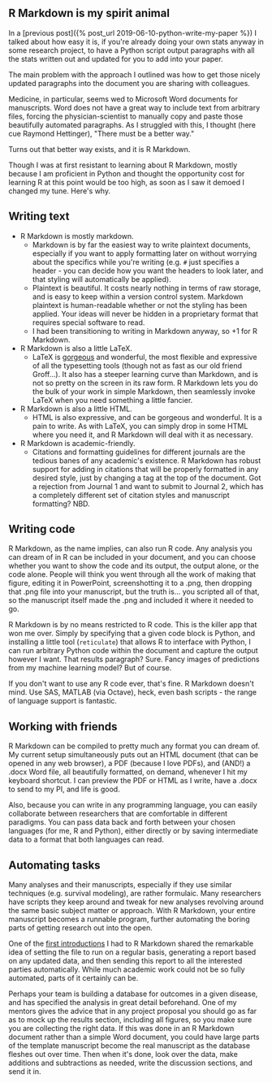 ## R Markdown is my spirit animal

In a [previous post]({% post_url 2019-06-10-python-write-my-paper %}) I talked about how easy it is, if you're already doing your own stats anyway in some research project, to have a Python script output paragraphs with all the stats written out and updated for you to add into your paper.

The main problem with the approach I outlined was how to get those nicely updated paragraphs into the document you are sharing with colleagues.

Medicine, in particular, seems wed to Microsoft Word documents for manuscripts. Word does not have a great way to include text from arbitrary files, forcing the physician-scientist to manually copy and paste those beautifully automated paragraphs. As I struggled with this, I thought (here cue Raymond Hettinger), "There must be a better way."

Turns out that better way exists, and it is R Markdown.

Though I was at first resistant to learning about R Markdown, mostly because I am proficient in Python and thought the opportunity cost for learning R at this point would be too high, as soon as I saw it demoed I changed my tune. Here's why.

## Writing text
- R Markdown is mostly markdown.
	- Markdown is by far the easiest way to write plaintext documents, especially if you want to apply formatting later on without worrying about the specifics while you're writing (e.g. `#` just specifies a header - you can decide how you want the headers to look later, and that styling will automatically be applied).
	- Plaintext is beautiful. It costs nearly nothing in terms of raw storage, and is easy to keep within a version control system. Markdown plaintext is human-readable whether or not the styling has been applied. Your ideas will never be hidden in a proprietary format that requires special software to read.
	- I had been transitioning to writing in Markdown anyway, so +1 for R Markdown.
- R Markdown is also a little LaTeX.
	- LaTeX is [gorgeous](https://tex.stackexchange.com/questions/1319/showcase-of-beautiful-typography-done-in-tex-friends) and wonderful, the most flexible and expressive of all the typesetting tools (though not as fast as our old friend Groff...). It also has a steeper learning curve than Markdown, and is not so pretty on the screen in its raw form. R Markdown lets you do the bulk of your work in simple Markdown, then seamlessly invoke LaTeX when you need something a little fancier.
- R Markdown is also a little HTML.
	- HTML is also expressive, and can be gorgeous and wonderful. It is a pain to write. As with LaTeX, you can simply drop in some HTML where you need it, and R Markdown will deal with it as necessary.
- R Markdown is academic-friendly.
	- Citations and formatting guidelines for different journals are the tedious banes of any academic's existence. R Markdown has robust support for adding in citations that will be properly formatted in any desired style, just by changing a tag at the top of the document. Got a rejection from Journal 1 and want to submit to Journal 2, which has a completely different set of citation styles and manuscript formatting? NBD.

## Writing code
R Markdown, as the name implies, can also run R code.
Any analysis you can dream of in R can be included in your document, and you can choose whether you want to show the code and its output, the output alone, or the code alone.
People will think you went through all the work of making that figure, editing it in PowerPoint, screenshotting it to a .png, then dropping that .png file into your manuscript, but the truth is...
you scripted all of that, so the manuscript itself made the .png and included it where it needed to go.

R Markdown is by no means restricted to R code.
This is the killer app that won me over.
Simply by specifying that a given code block is Python,
and installing a little tool (`reticulate`) that allows R to interface with Python,
I can run arbitrary Python code within the document and capture the output however I want.
That results paragraph? Sure.
Fancy images of predictions from my machine learning model? But of course.

If you don't want to use any R code ever, that's fine. R Markdown doesn't mind.
Use SAS, MATLAB (via Octave), heck, even bash scripts - the range of language support is fantastic.

## Working with friends
R Markdown can be compiled to pretty much any format you can dream of.
My current setup simultaneously puts out an HTML document (that can be opened in any web browser), a PDF (because I love PDFs), and (AND!) a .docx Word file,
all beautifully formatted, on demand, whenever I hit my keyboard shortcut. I can preview the PDF or HTML as I write, have a .docx to send to my PI, and life is good.

Also, because you can write in any programming language, you can easily collaborate between researchers that are comfortable in different paradigms.
You can pass data back and forth between your chosen languages (for me, R and Python),
either directly or by saving intermediate data to a format that both languages can read.

## Automating tasks
Many analyses and their manuscripts, especially if they use similar techniques (e.g. survival modeling), are rather formulaic.
Many researchers have scripts they keep around and tweak for new analyses revolving around the same basic subject matter or approach.
With R Markdown, your entire manuscript becomes a runnable program, further automating the boring parts of getting research out into the open.

One of the [first introductions](https://www.youtube.com/watch?v=MIlzQpXlJNk) I had to R Markdown shared the remarkable idea of setting the file to run on a regular basis,
generating a report based on any updated data,
and then sending this report to all the interested parties automatically.
While much academic work could not be so fully automated, parts of it certainly can be.

Perhaps your team is building a database for outcomes in a given disease, and has specified the analysis in great detail beforehand.
One of my mentors gives the advice that in any project proposal you should go as far as to mock up the results section,
including all figures,
so you make sure you are collecting the right data.
If this was done in an R Markdown document rather than a simple Word document,
you could have large parts of the template manuscript
become the real manuscript as the database fleshes out over time.
Then when it's done, look over the data, make additions and subtractions as needed,
write the discussion sections, and send it in.
